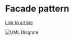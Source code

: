 # Facade pattern

[Link to article](http://www.growingwiththeweb.com/2012/12/design-pattern-facade.html)

![UML Diagram](http://2.bp.blogspot.com/-XNKspt-r3r4/UMvnbafcquI/AAAAAAAALAw/OqOstTxrtAM/s320/facade.png)